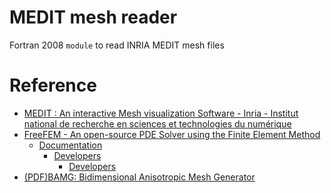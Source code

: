 # MEDIT mesh reader

Fortran 2008 `module` to read INRIA MEDIT mesh files

# Reference

- [MEDIT : An interactive Mesh visualization Software - Inria - Institut national de recherche en sciences et technologies du numérique](https://inria.hal.science/inria-00069921)
- [FreeFEM - An open-source PDE Solver using the Finite Element Method](https://freefem.org/)
    - [Documentation](https://doc.freefem.org/documentation/index.html)
        - [Developers](https://doc.freefem.org/documentation/developers.html)
            - [Developers](https://doc.freefem.org/documentation/developers.html)
- [(PDF)BAMG: Bidimensional Anisotropic Mesh Generator](https://www.ljll.math.upmc.fr/hecht/ftp/bamg/bamg.pdf)

<!-- EOF -->
